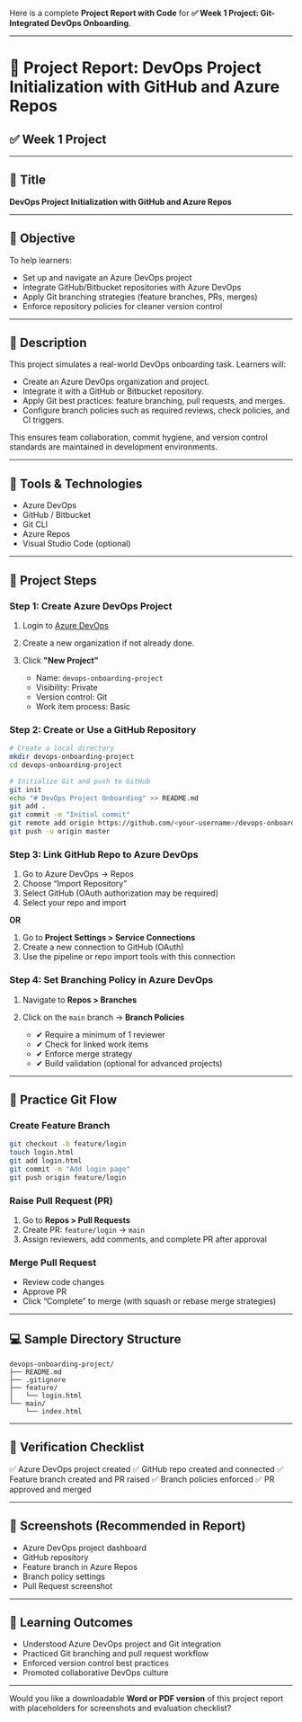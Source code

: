 Here is a complete **Project Report with Code** for **✅ Week 1 Project: Git-Integrated DevOps Onboarding**.

---

# 📘 **Project Report: DevOps Project Initialization with GitHub and Azure Repos**

## ✅ Week 1 Project

---

## 📌 **Title**

**DevOps Project Initialization with GitHub and Azure Repos**

---

## 🎯 **Objective**

To help learners:

* Set up and navigate an Azure DevOps project
* Integrate GitHub/Bitbucket repositories with Azure DevOps
* Apply Git branching strategies (feature branches, PRs, merges)
* Enforce repository policies for cleaner version control

---

## 📝 **Description**

This project simulates a real-world DevOps onboarding task. Learners will:

* Create an Azure DevOps organization and project.
* Integrate it with a GitHub or Bitbucket repository.
* Apply Git best practices: feature branching, pull requests, and merges.
* Configure branch policies such as required reviews, check policies, and CI triggers.

This ensures team collaboration, commit hygiene, and version control standards are maintained in development environments.

---

## 🔧 **Tools & Technologies**

* Azure DevOps
* GitHub / Bitbucket
* Git CLI
* Azure Repos
* Visual Studio Code (optional)

---

## 📂 **Project Steps**

### Step 1: Create Azure DevOps Project

1. Login to [Azure DevOps](https://dev.azure.com)
2. Create a new organization if not already done.
3. Click **"New Project"**

   * Name: `devops-onboarding-project`
   * Visibility: Private
   * Version control: Git
   * Work item process: Basic

### Step 2: Create or Use a GitHub Repository

```bash
# Create a local directory
mkdir devops-onboarding-project
cd devops-onboarding-project

# Initialize Git and push to GitHub
git init
echo "# DevOps Project Onboarding" >> README.md
git add .
git commit -m "Initial commit"
git remote add origin https://github.com/<your-username>/devops-onboarding-project.git
git push -u origin master
```

### Step 3: Link GitHub Repo to Azure DevOps

1. Go to Azure DevOps → Repos
2. Choose “Import Repository”
3. Select GitHub (OAuth authorization may be required)
4. Select your repo and import

**OR**

1. Go to **Project Settings > Service Connections**
2. Create a new connection to GitHub (OAuth)
3. Use the pipeline or repo import tools with this connection

### Step 4: Set Branching Policy in Azure DevOps

1. Navigate to **Repos > Branches**
2. Click on the `main` branch → **Branch Policies**

   * ✔ Require a minimum of 1 reviewer
   * ✔ Check for linked work items
   * ✔ Enforce merge strategy
   * ✔ Build validation (optional for advanced projects)

---

## 🚀 **Practice Git Flow**

### Create Feature Branch

```bash
git checkout -b feature/login
touch login.html
git add login.html
git commit -m "Add login page"
git push origin feature/login
```

### Raise Pull Request (PR)

1. Go to **Repos > Pull Requests**
2. Create PR: `feature/login` → `main`
3. Assign reviewers, add comments, and complete PR after approval

### Merge Pull Request

* Review code changes
* Approve PR
* Click “Complete” to merge (with squash or rebase merge strategies)

---

## 💻 **Sample Directory Structure**

```
devops-onboarding-project/
├── README.md
├── .gitignore
├── feature/
│   └── login.html
└── main/
    └── index.html
```

---

## 🧪 **Verification Checklist**

✅ Azure DevOps project created
✅ GitHub repo created and connected
✅ Feature branch created and PR raised
✅ Branch policies enforced
✅ PR approved and merged

---

## 📸 **Screenshots (Recommended in Report)**

* Azure DevOps project dashboard
* GitHub repository
* Feature branch in Azure Repos
* Branch policy settings
* Pull Request screenshot

---

## 🧠 **Learning Outcomes**

* Understood Azure DevOps project and Git integration
* Practiced Git branching and pull request workflow
* Enforced version control best practices
* Promoted collaborative DevOps culture

---

Would you like a downloadable **Word or PDF version** of this project report with placeholders for screenshots and evaluation checklist?
